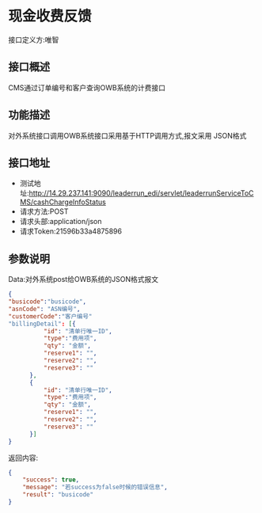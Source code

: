 # 现金收费反馈

接口定义方:唯智

## 接口概述

  CMS通过订单编号和客户查询OWB系统的计费接口
  
## 功能描述

  对外系统接口调用OWB系统接口采用基于HTTP调用方式,报文采用 JSON格式

## 接口地址  
  
  * 测试地址:http://14.29.237.141:9090/leaderrun_edi/servlet/leaderrunServiceToCMS/cashChargeInfoStatus
  * 请求方法:POST
  * 请求头部:application/json
  * 请求Token:21596b33a4875896
  
## 参数说明
  
  Data:对外系统post给OWB系统的JSON格式报文
  
  ```json
{
  "busicode":"busicode",
  "asnCode": "ASN编号",
  "customerCode":"客户编号"
  "billingDetail": [{
			"id": "清单行唯一ID",
			"type":"费用项",
			"qty": "金额",
			"reserve1": "",
			"reserve2": "",
			"reserve3": ""
		},
		{
			"id": "清单行唯一ID",
			"type":"费用项",
			"qty": "金额",
			"reserve1": "",
			"reserve2": "",
			"reserve3": ""
		}]
}
```
  
返回内容:
```json
{
    "success": true,
    "message": "若success为false时候的错误信息",
    "result": "busicode"
}
```

